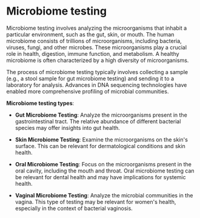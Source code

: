 [//]: # (source: ?)
[//]: # (tags: microorganisms)

# Microbiome testing

Microbiome testing involves analyzing the microorganisms that inhabit a particular environment, such as the gut, skin, or mouth. The human microbiome consists of trillions of microorganisms, including bacteria, viruses, fungi, and other microbes. These microorganisms play a crucial role in health, digestion, immune function, and metabolism. A healthy microbiome is often characterized by a high diversity of microorganisms.

The process of microbiome testing typically involves collecting a sample (e.g., a stool sample for gut microbiome testing) and sending it to a laboratory for analysis. Advances in DNA sequencing technologies have enabled more comprehensive profiling of microbial communities.

**Microbiome testing types**:

* **Gut Microbiome Testing**: Analyze the microorganisms present in the gastrointestinal tract. The relative abundance of different bacterial species may offer insights into gut health.

* **Skin Microbiome Testing**: Examine the microorganisms on the skin's surface. This can be relevant for dermatological conditions and skin health.

* **Oral Microbiome Testing**: Focus on the microorganisms present in the oral cavity, including the mouth and throat. Oral microbiome testing can be relevant for dental health and may have implications for systemic health.

* **Vaginal Microbiome Testing**: Analyze the microbial communities in the vagina. This type of testing may be relevant for women's health, especially in the context of bacterial vaginosis.
